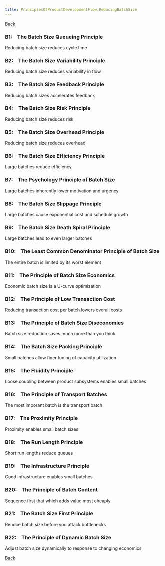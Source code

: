 ```yaml
---
title: PrinciplesOfProductDevelopmentFlow.ReducingBatchSize
---
```

[Back](PrinciplesOfProductDevelopmentFlow)

### B1:    The Batch Size Queueing Principle 
Reducing batch size reduces cycle time

### B2:    The Batch Size Variability Principle 
Reducing batch size reduces variability in flow

### B3:    The Batch Size Feedback Principle 
Reducing batch sizes accelerates feedback

### B4:    The Batch Size Risk Principle 
Reducing batch size reduces risk

### B5:    The Batch Size Overhead Principle 
Reducing batch size reduces overhead

### B6:    The Batch Size Efficiency Principle 
Large batches reduce efficiency

### B7:    The Psychology Principle of Batch Size 
Large batches inherently lower motivation and urgency

### B8:    The Batch Size Slippage Principle 
Large batches cause exponential cost and schedule growth

### B9:    The Batch Size Death Spiral Principle 
Large batches lead to even larger batches

### B10:    The Least Common Denominator Principle of Batch Size 
The entire batch is limited by its worst element

### B11:    The Principle of Batch Size Economics 
Economic batch size is a U-curve optimization

### B12:    The Principle of Low Transaction Cost 
Reducing transaction cost per batch lowers overall costs

### B13:    The Principle of Batch Size Diseconomies 
Batch size reduction saves much more than you think

### B14:    The Batch Size Packing Principle 
Small batches allow finer tuning of capacity utilization

### B15:    The Fluidity Principle 
Loose coupling between product subsystems enables small batches

### B16:    The Principle of Transport Batches 
The most imporant batch is the transport batch

### B17:    The Proximity Principle 
Proximity enables small batch sizes

### B18:    The Run Length Principle 
Short run lengths reduce queues

### B19:    The Infrastructure Principle 
Good infrastructure enables small batches

### B20:    The Principle of Batch Content
Sequence first that which adds value most cheaply

### B21:    The Batch Size First Principle 
Reudce batch size before you attack bottlenecks

### B22:    The Principle of Dynamic Batch Size
Adjust batch size dynamically to response to changing economics

[Back](PrinciplesOfProductDevelopmentFlow)
